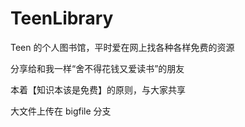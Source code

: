# TeenLibrary
Teen 的个人图书馆，平时爱在网上找各种各样免费的资源

分享给和我一样“舍不得花钱又爱读书”的朋友

本着【知识本该是免费】的原则，与大家共享

大文件上传在 bigfile 分支
